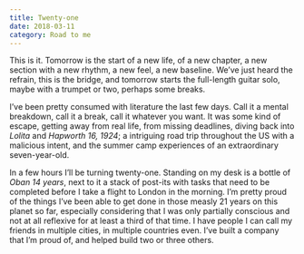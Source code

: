 ```yaml
---
title: Twenty-one
date: 2018-03-11
category: Road to me
---
```


This is it. Tomorrow is the start of a new life, of a new chapter, a new section with a new rhythm, a new feel, a new baseline. We’ve just heard the refrain, this is the bridge, and tomorrow starts the full-length guitar solo, maybe with a trumpet or two, perhaps some breaks.

I’ve been pretty consumed with literature the last few days. Call it a mental breakdown, call it a break, call it whatever you want. It was some kind of escape, getting away from real life, from missing deadlines, diving back into _Lolita_ and _Hapworth 16, 1924_; a intriguing road trip throughout the US with a malicious intent, and the summer camp experiences of an extraordinary seven-year-old.

In a few hours I’ll be turning twenty-one. Standing on my desk is a bottle of _Oban 14 years_, next to it a stack of post-its with tasks that need to be completed before I take a flight to London in the morning. I’m pretty proud of the things I’ve been able to get done in those measly 21 years on this planet so far, especially considering that I was only partially conscious and not at all reflexive for at least a third of that time. I have people I can call my friends in multiple cities, in multiple countries even. I’ve built a company that I’m proud of, and helped build two or three others.
